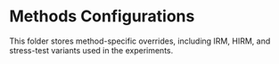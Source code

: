 # Methods Configurations

This folder stores method-specific overrides, including IRM, HIRM, and stress-test variants used in the experiments.
